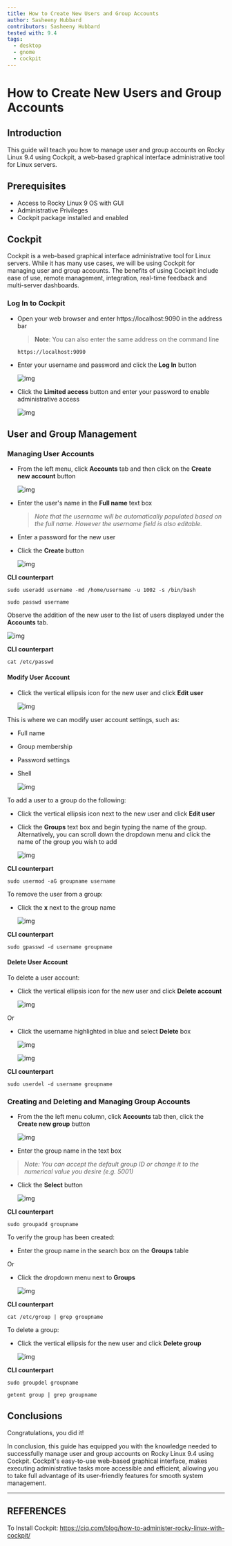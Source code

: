 ```yaml
---
title: How to Create New Users and Group Accounts
author: Sasheeny Hubbard
contributors: Sasheeny Hubbard
tested with: 9.4
tags:
  - desktop
  - gnome
  - cockpit
---
```


# How to Create New Users and Group Accounts

## Introduction

  This guide will teach you how to manage user and group accounts on Rocky Linux 9.4 using Cockpit, a web-based graphical interface administrative tool for Linux servers.
  
## Prerequisites
- Access to Rocky Linux 9 OS with GUI
- Administrative Privileges
- Cockpit package installed and enabled

## Cockpit

Cockpit is a web-based graphical interface administrative tool for Linux servers. While it has many use cases, we  will be using Cockpit for managing user and group accounts. The benefits of using Cockpit include ease of use, remote management, integration, real-time feedback and multi-server dashboards. 

### Log In to Cockpit

- Open your web browser and enter https://localhost:9090 in the address bar
    >**Note**: You can also enter the same address on the command line

    ```text 
    https://localhost:9090
    ``` 
- Enter your username and password and click the **Log In** button

    ![img](images/user_group_acctmgt_images/1.png)



- Click the **Limited access** button and enter your password to enable administrative access

    ![img](images/user_group_acctmgt_images/2.png)

## User and Group Management

### Managing User Accounts

- From the left menu, click **Accounts** tab and then click on the **Create new account** button

    ![img](images/user_group_acctmgt_images/5.png)


- Enter the user's name in the **Full name** text box
  >*Note that the username will be automatically populated based on the full name. However the username field is also editable.*
- Enter a password for the new user
- Click the **Create** button


    ![img](images/user_group_acctmgt_images/8.png)


**CLI counterpart**

```text
sudo useradd username -md /home/username -u 1002 -s /bin/bash 
```

```text
sudo passwd username 
```

Observe the addition of the new user to the list of users displayed under the **Accounts** tab.

![img](images/user_group_acctmgt_images/9.png)

**CLI counterpart**

```text
cat /etc/passwd
```

#### Modify User Account

- Click the vertical ellipsis icon for the new user and click **Edit user**

    ![img](images/user_group_acctmgt_images/13.png)

This is where we can modify user account settings, such as:

- Full name
- Group membership
- Password settings
- Shell

    ![img](images/user_group_acctmgt_images/15.png)

To add a user to a group do the following:

- Click the vertical ellipsis icon next to the new user and click **Edit user**

- Click the **Groups** text box and begin typing the name of the group.  
  Alternatively, you can scroll down the dropdown menu and click the name of the group you wish to add 

    ![img](images/user_group_acctmgt_images/14.png)

**CLI counterpart**
```text
sudo usermod -aG groupname username
```

To remove the user from a group:

- Click the **x** next to the group name

    ![img](images/user_group_acctmgt_images/18.png)

**CLI counterpart**
```text
sudo gpasswd -d username groupname
```

#### Delete User Account

To delete a user account:

- Click the vertical ellipsis icon for the new user and click **Delete account**

    ![img](images/user_group_acctmgt_images/16.png)

Or 
- Click the username highlighted in blue and select **Delete** box

    ![img](images/user_group_acctmgt_images/17.png)

    ![img](images/user_group_acctmgt_images/22.png)

**CLI counterpart**
```text
sudo userdel -d username groupname
```

### Creating and Deleting and Managing Group Accounts

- From the the left menu column, click **Accounts** tab then, click the **Create new group** button

    ![img](images/user_group_acctmgt_images/7.png)

- Enter the group name in the text box
>*Note: You can accept the default group ID or change it to the numerical value you desire (e.g. 5001)*
- Click the **Select** button

    ![img](images/user_group_acctmgt_images/11.png)

**CLI counterpart**
```text
sudo groupadd groupname
```

To verify the group has been created:

- Enter the group name in the search box on the **Groups** table 

Or 

-  Click the dropdown menu next to **Groups**

    ![img](images/user_group_acctmgt_images/12.png)

**CLI counterpart**
```text
cat /etc/group | grep groupname
```

To delete a group:

- Click the vertical ellipsis for the new user and click **Delete group**

    ![img](images/user_group_acctmgt_images/21.png)
  
**CLI counterpart**
```text
sudo groupdel groupname
```

```text
getent group | grep groupname
```

## Conclusions

  Congratulations, you did it!

  In conclusion, this guide has equipped you with the knowledge needed to successfully manage user and group accounts on Rocky Linux 9.4 using Cockpit. Cockpit's easy-to-use web-based graphical interface, makes executing administrative tasks more accessible and efficient, allowing you to take full advantage of its user-friendly features for smooth system management.

---

## REFERENCES

To Install Cockpit: https://ciq.com/blog/how-to-administer-rocky-linux-with-cockpit/
